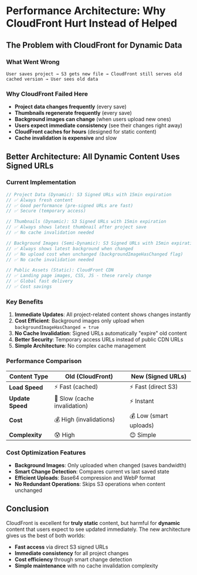 # Performance Architecture: Why CloudFront Hurt Instead of Helped

## The Problem with CloudFront for Dynamic Data

### What Went Wrong
```
User saves project → S3 gets new file → CloudFront still serves old cached version → User sees old data
```

### Why CloudFront Failed Here
- **Project data changes frequently** (every save)
- **Thumbnails regenerate frequently** (every save)
- **Background images can change** (when users upload new ones)
- **Users expect immediate consistency** (see their changes right away)
- **CloudFront caches for hours** (designed for static content)
- **Cache invalidation is expensive** and slow

## Better Architecture: All Dynamic Content Uses Signed URLs

### Current Implementation
```typescript
// Project Data (Dynamic): S3 Signed URLs with 15min expiration
// ✅ Always fresh content
// ✅ Good performance (pre-signed URLs are fast)
// ✅ Secure (temporary access)

// Thumbnails (Dynamic): S3 Signed URLs with 15min expiration 
// ✅ Always shows latest thumbnail after project save
// ✅ No cache invalidation needed

// Background Images (Semi-Dynamic): S3 Signed URLs with 15min expiration
// ✅ Always shows latest background when changed
// ✅ No upload cost when unchanged (backgroundImageHasChanged flag)
// ✅ No cache invalidation needed

// Public Assets (Static): CloudFront CDN
// ✅ Landing page images, CSS, JS - these rarely change
// ✅ Global fast delivery
// ✅ Cost savings
```

### Key Benefits
1. **Immediate Updates**: All project-related content shows changes instantly
2. **Cost Efficient**: Background images only upload when `backgroundImageHasChanged = true`
3. **No Cache Invalidation**: Signed URLs automatically "expire" old content
4. **Better Security**: Temporary access URLs instead of public CDN URLs
5. **Simple Architecture**: No complex cache management

### Performance Comparison
| Content Type | Old (CloudFront) | New (Signed URLs) |
|-------------|------------------|-------------------|
| **Load Speed** | ⚡ Fast (cached) | ⚡ Fast (direct S3) |
| **Update Speed** | 🐌 Slow (cache invalidation) | ⚡ Instant |
| **Cost** | 💰 High (invalidations) | 💰 Low (smart uploads) |
| **Complexity** | 😰 High | 😊 Simple |

### Cost Optimization Features
- **Background Images**: Only uploaded when changed (saves bandwidth)
- **Smart Change Detection**: Compares current vs last saved state
- **Efficient Uploads**: Base64 compression and WebP format
- **No Redundant Operations**: Skips S3 operations when content unchanged

## Conclusion

CloudFront is excellent for **truly static** content, but harmful for **dynamic** content that users expect to see updated immediately. The new architecture gives us the best of both worlds:

- **Fast access** via direct S3 signed URLs
- **Immediate consistency** for all project changes  
- **Cost efficiency** through smart change detection
- **Simple maintenance** with no cache invalidation complexity 